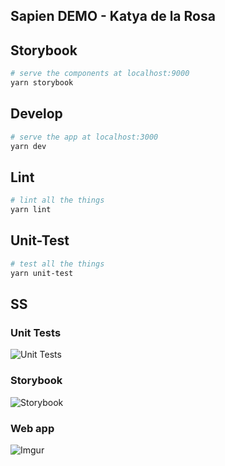 ## Sapien DEMO - Katya de la Rosa

## Storybook
```bash
# serve the components at localhost:9000
yarn storybook
```

## Develop
```bash
# serve the app at localhost:3000
yarn dev
```

## Lint
```bash
# lint all the things
yarn lint
```

## Unit-Test
```bash
# test all the things
yarn unit-test
```
## SS

### Unit Tests
![Unit Tests](https://i.imgur.com/gBaGiKO.png)

### Storybook
![Storybook](https://i.imgur.com/ha86IXe.jpg)

### Web app
![Imgur](https://i.imgur.com/0dkgiet.jpg)
